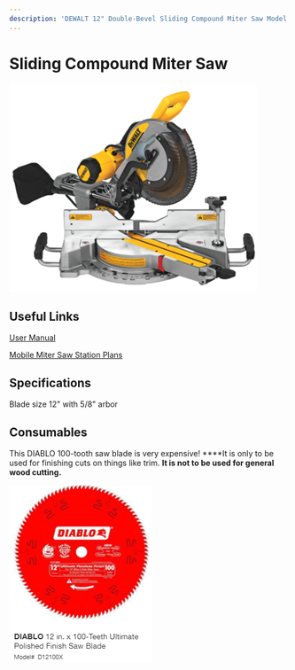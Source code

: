 ```yaml
---
description: 'DEWALT 12" Double-Bevel Sliding Compound Miter Saw Model: DWS779'
---
```


# Sliding Compound Miter Saw

![](../.gitbook/assets/image%20%28103%29.png)

## Useful Links

[User Manual](https://drive.google.com/file/d/1JZVLOpWuK7NPNecYSSBpmBxRK6gmBRfU/view?usp=sharing)

[Mobile Miter Saw Station Plans](https://drive.google.com/file/d/14IrsGOUCuMsshZvi_RCLCV9PrUn8-0_I/view?usp=sharing)

## Specifications

Blade size 12" with 5/8" arbor

## Consumables

This DIABLO 100-tooth saw blade is very expensive! ****It is only to be used for finishing cuts on things like trim. **It is not to be used for general wood cutting.**

![](../.gitbook/assets/image%20%28126%29.png)



